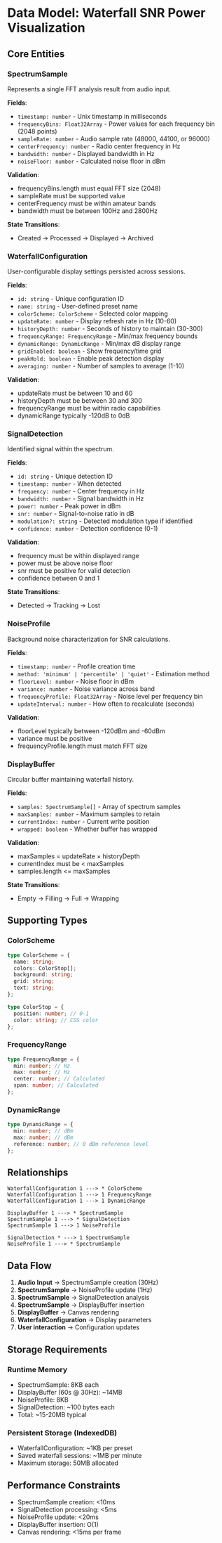 # Data Model: Waterfall SNR Power Visualization

## Core Entities

### SpectrumSample
Represents a single FFT analysis result from audio input.

**Fields**:
- `timestamp: number` - Unix timestamp in milliseconds
- `frequencyBins: Float32Array` - Power values for each frequency bin (2048 points)
- `sampleRate: number` - Audio sample rate (48000, 44100, or 96000)
- `centerFrequency: number` - Radio center frequency in Hz
- `bandwidth: number` - Displayed bandwidth in Hz
- `noiseFloor: number` - Calculated noise floor in dBm

**Validation**:
- frequencyBins.length must equal FFT size (2048)
- sampleRate must be supported value
- centerFrequency must be within amateur bands
- bandwidth must be between 100Hz and 2800Hz

**State Transitions**:
- Created → Processed → Displayed → Archived

### WaterfallConfiguration
User-configurable display settings persisted across sessions.

**Fields**:
- `id: string` - Unique configuration ID
- `name: string` - User-defined preset name
- `colorScheme: ColorScheme` - Selected color mapping
- `updateRate: number` - Display refresh rate in Hz (10-60)
- `historyDepth: number` - Seconds of history to maintain (30-300)
- `frequencyRange: FrequencyRange` - Min/max frequency bounds
- `dynamicRange: DynamicRange` - Min/max dB display range
- `gridEnabled: boolean` - Show frequency/time grid
- `peakHold: boolean` - Enable peak detection display
- `averaging: number` - Number of samples to average (1-10)

**Validation**:
- updateRate must be between 10 and 60
- historyDepth must be between 30 and 300
- frequencyRange must be within radio capabilities
- dynamicRange typically -120dB to 0dB

### SignalDetection
Identified signal within the spectrum.

**Fields**:
- `id: string` - Unique detection ID
- `timestamp: number` - When detected
- `frequency: number` - Center frequency in Hz
- `bandwidth: number` - Signal bandwidth in Hz
- `power: number` - Peak power in dBm
- `snr: number` - Signal-to-noise ratio in dB
- `modulation?: string` - Detected modulation type if identified
- `confidence: number` - Detection confidence (0-1)

**Validation**:
- frequency must be within displayed range
- power must be above noise floor
- snr must be positive for valid detection
- confidence between 0 and 1

**State Transitions**:
- Detected → Tracking → Lost

### NoiseProfile
Background noise characterization for SNR calculations.

**Fields**:
- `timestamp: number` - Profile creation time
- `method: 'minimum' | 'percentile' | 'quiet'` - Estimation method
- `floorLevel: number` - Noise floor in dBm
- `variance: number` - Noise variance across band
- `frequencyProfile: Float32Array` - Noise level per frequency bin
- `updateInterval: number` - How often to recalculate (seconds)

**Validation**:
- floorLevel typically between -120dBm and -60dBm
- variance must be positive
- frequencyProfile.length must match FFT size

### DisplayBuffer
Circular buffer maintaining waterfall history.

**Fields**:
- `samples: SpectrumSample[]` - Array of spectrum samples
- `maxSamples: number` - Maximum samples to retain
- `currentIndex: number` - Current write position
- `wrapped: boolean` - Whether buffer has wrapped

**Validation**:
- maxSamples = updateRate × historyDepth
- currentIndex must be < maxSamples
- samples.length <= maxSamples

**State Transitions**:
- Empty → Filling → Full → Wrapping

## Supporting Types

### ColorScheme
```typescript
type ColorScheme = {
  name: string;
  colors: ColorStop[];
  background: string;
  grid: string;
  text: string;
};

type ColorStop = {
  position: number; // 0-1
  color: string; // CSS color
};
```

### FrequencyRange
```typescript
type FrequencyRange = {
  min: number; // Hz
  max: number; // Hz
  center: number; // Calculated
  span: number; // Calculated
};
```

### DynamicRange
```typescript
type DynamicRange = {
  min: number; // dBm
  max: number; // dBm
  reference: number; // 0 dBm reference level
};
```

## Relationships

```
WaterfallConfiguration 1 ---> * ColorScheme
WaterfallConfiguration 1 ---> 1 FrequencyRange
WaterfallConfiguration 1 ---> 1 DynamicRange

DisplayBuffer 1 ---> * SpectrumSample
SpectrumSample 1 ---> * SignalDetection
SpectrumSample 1 ---> 1 NoiseProfile

SignalDetection * ---> 1 SpectrumSample
NoiseProfile 1 ---> * SpectrumSample
```

## Data Flow

1. **Audio Input** → SpectrumSample creation (30Hz)
2. **SpectrumSample** → NoiseProfile update (1Hz)
3. **SpectrumSample** → SignalDetection analysis
4. **SpectrumSample** → DisplayBuffer insertion
5. **DisplayBuffer** → Canvas rendering
6. **WaterfallConfiguration** → Display parameters
7. **User interaction** → Configuration updates

## Storage Requirements

### Runtime Memory
- SpectrumSample: 8KB each
- DisplayBuffer (60s @ 30Hz): ~14MB
- NoiseProfile: 8KB
- SignalDetection: ~100 bytes each
- Total: ~15-20MB typical

### Persistent Storage (IndexedDB)
- WaterfallConfiguration: ~1KB per preset
- Saved waterfall sessions: ~1MB per minute
- Maximum storage: 50MB allocated

## Performance Constraints

- SpectrumSample creation: <10ms
- SignalDetection processing: <5ms
- NoiseProfile update: <20ms
- DisplayBuffer insertion: O(1)
- Canvas rendering: <15ms per frame
